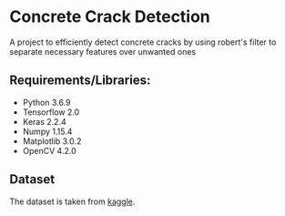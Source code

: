 # Concrete Crack Detection
A project to efficiently detect concrete cracks by using robert's filter to separate necessary features over unwanted ones

## Requirements/Libraries:
* Python 3.6.9
* Tensorflow 2.0
* Keras 2.2.4
* Numpy 1.15.4
* Matplotlib 3.0.2
* OpenCV 4.2.0

## Dataset
The dataset is taken from [kaggle](https://www.kaggle.com/thesighsrikar/concrete-crack-images-for-classification).